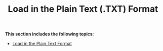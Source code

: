﻿---
title: Load in the Plain Text (.TXT) Format
description: "Aspose.Words for .NET allows you to work with various features supported on Plain Text import."
type: docs
weight: 80
url: /net/load-in-the-plain-text-txt-format/
---

**This section includes the following topics:** 

- [Load in the Plain Text Format](/words/net/load-in-the-plain-text-format/)

